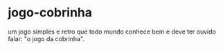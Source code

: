 # jogo-cobrinha
um jogo simples e retro que todo mundo conhece bem e deve ter ouvido falar: "o jogo da cobrinha".  
